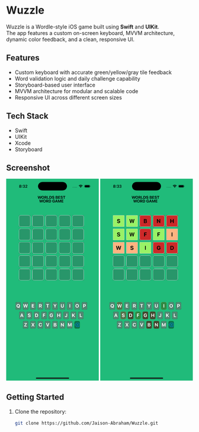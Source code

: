# Wuzzle

Wuzzle is a Wordle-style iOS game built using **Swift** and **UIKit**.  
The app features a custom on-screen keyboard, MVVM architecture, dynamic color feedback, and a clean, responsive UI.

## Features

- Custom keyboard with accurate green/yellow/gray tile feedback
- Word validation logic and daily challenge capability
- Storyboard-based user interface
- MVVM architecture for modular and scalable code
- Responsive UI across different screen sizes

## Tech Stack

- Swift
- UIKit
- Xcode
- Storyboard

## Screenshot

<div align="center">
  <img src="assets/Simulator%20Screenshot%20-%20iPhone%2016%20Pro%20-%202025-08-04%20at%2020.32.17.png" alt="Game Screenshot 1" width="250"/>
  <img src="assets/Simulator%20Screenshot%20-%20iPhone%2016%20Pro%20-%202025-08-04%20at%2020.33.22.png" alt="Game Screenshot 2" width="250"/>
</div>


## Getting Started

1. Clone the repository:
   ```bash
   git clone https://github.com/Jaison-Abraham/Wuzzle.git

